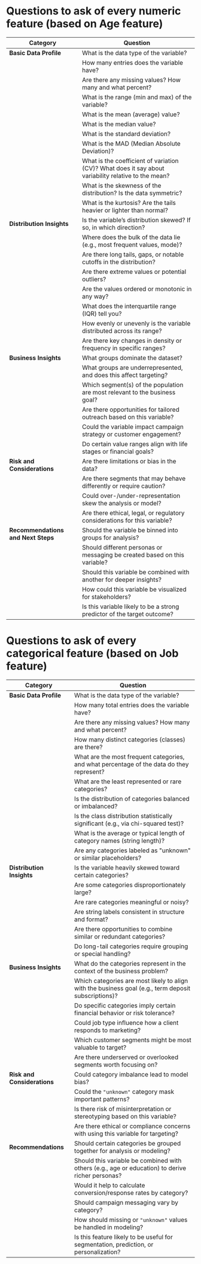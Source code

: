 # Questions to ask of every numeric feature (based on Age feature)


| Category                    | Question                                                                 |
|-----------------------------|--------------------------------------------------------------------------|
| **Basic Data Profile**          | What is the data type of the variable?                                   |
|          | How many entries does the variable have?                                 |
|           | Are there any missing values? How many and what percent?                 |
|          | What is the range (min and max) of the variable?                         |
|           | What is the mean (average) value?                                        |
|          | What is the median value?                                                |
|          | What is the standard deviation?                                          |
|           | What is the MAD (Median Absolute Deviation)?                             |
|           | What is the coefficient of variation (CV)? What does it say about variability relative to the mean? |
|          | What is the skewness of the distribution? Is the data symmetric?         |
|           | What is the kurtosis? Are the tails heavier or lighter than normal?      |
| **Distribution Insights**       | Is the variable’s distribution skewed? If so, in which direction?        |
|        | Where does the bulk of the data lie (e.g., most frequent values, mode)?  |
|        | Are there long tails, gaps, or notable cutoffs in the distribution?      |
|        | Are there extreme values or potential outliers?                          |
|        | Are the values ordered or monotonic in any way?                          |
|        | What does the interquartile range (IQR) tell you?                        |
|        | How evenly or unevenly is the variable distributed across its range?     |
|        | Are there key changes in density or frequency in specific ranges?        |
| **Business Insights**           | What groups dominate the dataset?                                        |
|            | What groups are underrepresented, and does this affect targeting?        |
|            | Which segment(s) of the population are most relevant to the business goal? |
|            | Are there opportunities for tailored outreach based on this variable?    |
|            | Could the variable impact campaign strategy or customer engagement?      |
|            | Do certain value ranges align with life stages or financial goals?       |
| **Risk and Considerations**     | Are there limitations or bias in the data?                               |
|      | Are there segments that may behave differently or require caution?       |
|      | Could over-/under-representation skew the analysis or model?             |
|      | Are there ethical, legal, or regulatory considerations for this variable?|
| **Recommendations and Next Steps** | Should the variable be binned into groups for analysis?               |
|  | Should different personas or messaging be created based on this variable? |
|  | Should this variable be combined with another for deeper insights?   |
|  | How could this variable be visualized for stakeholders?               |
|  | Is this variable likely to be a strong predictor of the target outcome?|


# Questions to ask of every categorical feature (based on Job feature)


| Category                   | Question                                                                 |
|---------------------------|--------------------------------------------------------------------------|
| **Basic Data Profile**     | What is the data type of the variable?                                   |
|                           | How many total entries does the variable have?                            |
|                           | Are there any missing values? How many and what percent?                 |
|                           | How many distinct categories (classes) are there?                         |
|                           | What are the most frequent categories, and what percentage of the data do they represent? |
|                           | What are the least represented or rare categories?                        |
|                           | Is the distribution of categories balanced or imbalanced?                 |
|                           | Is the class distribution statistically significant (e.g., via chi-squared test)? |
|                           | What is the average or typical length of category names (string length)?  |
|                           | Are any categories labeled as "unknown" or similar placeholders?        |
| **Distribution Insights**  | Is the variable heavily skewed toward certain categories?                 |
|                           | Are some categories disproportionately large?                             |
|                           | Are rare categories meaningful or noisy?                                  |
|                           | Are string labels consistent in structure and format?                     |
|                           | Are there opportunities to combine similar or redundant categories?       |
|                           | Do long-tail categories require grouping or special handling?             |
| **Business Insights**      | What do the categories represent in the context of the business problem?  |
|                           | Which categories are most likely to align with the business goal (e.g., term deposit subscriptions)? |
|                           | Do specific categories imply certain financial behavior or risk tolerance?|
|                           | Could job type influence how a client responds to marketing?              |
|                           | Which customer segments might be most valuable to target?                 |
|                           | Are there underserved or overlooked segments worth focusing on?           |
| **Risk and Considerations**| Could category imbalance lead to model bias?                              |
|                           | Could the `"unknown"` category mask important patterns?                    |
|                           | Is there risk of misinterpretation or stereotyping based on this variable?|
|                           | Are there ethical or compliance concerns with using this variable for targeting? |
| **Recommendations**        | Should certain categories be grouped together for analysis or modeling?   |
|                           | Should this variable be combined with others (e.g., age or education) to derive richer personas? |
|                           | Would it help to calculate conversion/response rates by category?         |
|                           | Should campaign messaging vary by category?                               |
|                           | How should missing or `"unknown"` values be handled in modeling?          |
|                           | Is this feature likely to be useful for segmentation, prediction, or personalization? |


